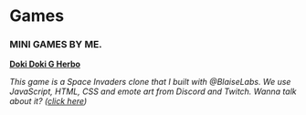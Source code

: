 # Games
### MINI GAMES BY ME. 

**[Doki Doki G Herbo](https://github.com/LiloZine/Games/blob/main/Doki%20Doki%20GHerbo)** 

*This game is a Space Invaders clone that I built with @BlaiseLabs. We use JavaScript, HTML, CSS and emote art from Discord and Twitch. Wanna talk about it? ([click here](https://x.com/LIL0ZINE/status/1920109035145011641))*


